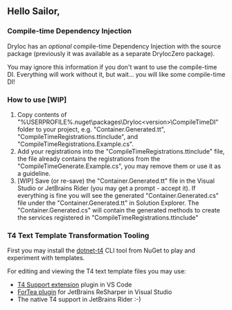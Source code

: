 ## Hello Sailor,

### Compile-time Dependency Injection

DryIoc has an *optional* compile-time Dependency Injection with the source package
(previously it was available as a separate DryIocZero package).

You may ignore this information if you don't want to use the compile-time DI.
Everything will work without it, but wait... you will like some compile-time DI!


### How to use [WIP]

1. Copy contents of "%USERPROFILE%\.nuget\packages\DryIoc\<version>\CompileTimeDI\" folder
to your project, e.g. "Container.Generated.tt", "CompileTimeRegistrations.ttinclude", and "CompileTimeRegistrations.Example.cs".
2. Add your registrations into the "CompileTimeRegistrations.ttinclude" file, the file already contains the registrations from the "CompileTimeGenerate.Example.cs", you may remove them or use it as a guideline.
3. [WIP] Save (or re-save) the "Container.Generated.tt" file in the Visual Studio or JetBrains Rider 
(you may get a prompt - accept it). If everything is fine you will see the generated "Container.Generated.cs" 
file under the "Container.Generated.tt" in Solution Explorer. The "Container.Generated.cs" will contain 
the generated methods to create the services registered in "CompileTimeRegistrations.ttinclude"


### T4 Text Template Transformation Tooling

First you may install the [dotnet-t4](https://www.nuget.org/packages/dotnet-t4/) CLI tool from NuGet to play and experiment with templates.

For editing and viewing the T4 text template files you may use:
-  [T4 Support extension](https://marketplace.visualstudio.com/items?itemName=zbecknell.t4-support) plugin in VS Code
-  [ForTea plugin](https://plugins.jetbrains.com/plugin/11634-fortea) for JetBrains ReSharper in Visual Studio
-  The native T4 support in JetBrains Rider :-)

